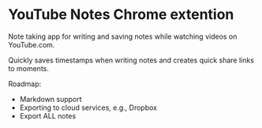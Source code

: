 # YouTube Notes Chrome extention
Note taking app for writing and saving notes while watching videos on YouTube.com.

Quickly saves timestamps when writing notes and creates quick share links to moments.

Roadmap:
- Markdown support
- Exporting to cloud services, e.g., Dropbox
- Export ALL notes


